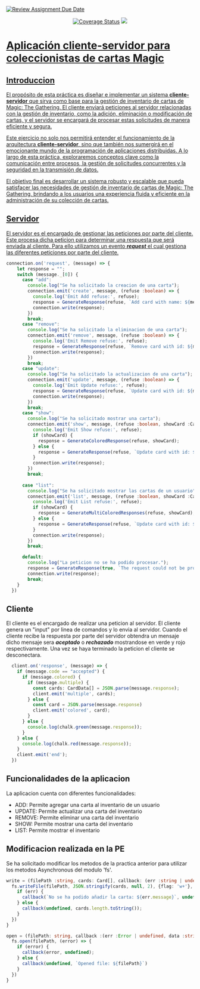 [![Review Assignment Due Date](https://classroom.github.com/assets/deadline-readme-button-24ddc0f5d75046c5622901739e7c5dd533143b0c8e959d652212380cedb1ea36.svg)](https://classroom.github.com/a/7bX30zK4)
<p align="center">
<a href='https://coveralls.io/github/ULL-ESIT-INF-DSI-2324/ull-esit-inf-dsi-23-24-prct10-fs-proc-sockets-magic-app-alu0101413938?branch=main'><img src='https://coveralls.io/repos/github/ULL-ESIT-INF-DSI-2324/ull-esit-inf-dsi-23-24-prct10-fs-proc-sockets-magic-app-alu0101413938/badge.svg?branch=main' alt='Coverage Status' /></a>
<a href='https://sonarcloud.io/summary/new_code?id=ULL-ESIT-INF-DSI-2324_ull-esit-inf-dsi-23-24-prct10-fs-proc-sockets-magic-app-alu0101413938'><img src='https://sonarcloud.io/api/project_badges/measure?project=ULL-ESIT-INF-DSI-2324_ull-esit-inf-dsi-23-24-prct10-fs-proc-sockets-magic-app-alu0101413938&metric=alert_status'>
</p>

# Aplicación cliente-servidor para coleccionistas de cartas Magic

## Introduccion
El propósito de esta práctica es diseñar e implementar un sistema **cliente-servidor** que sirva como base para la gestión de inventario de cartas de Magic: The Gathering. El cliente enviará peticiones al servidor relacionadas con la gestión de inventario, como la adición, eliminación o modificación de cartas, y el servidor se encargará de procesar estas solicitudes de manera eficiente y segura.

Este ejercicio no solo nos permitirá entender el funcionamiento de la arquitectura **cliente-servidor**, sino que también nos sumergirá en el emocionante mundo de la programación de aplicaciones distribuidas. A lo largo de esta práctica, exploraremos conceptos clave como la comunicación entre procesos, la gestión de solicitudes concurrentes y la seguridad en la transmisión de datos.

El objetivo final es desarrollar un sistema robusto y escalable que pueda satisfacer las necesidades de gestión de inventario de cartas de Magic: The Gathering, brindando a los usuarios una experiencia fluida y eficiente en la administración de su colección de cartas.

## Servidor
El servidor es el encargado de gestionar las peticiones por parte del cliente. Este procesa dicha peticion para determinar una respuesta que será enviada al cliente. Para ello utilizamos un evento ***request*** el cual gestiona las diferentes peticiones por parte del cliente.
```ts
connection.on('request', (message) => {
    let response = "";
    switch (message._[0]) {
      case "add":
        console.log("Se ha solicitado la creacion de una carta");
        connection.emit('create', message, (refuse :boolean) => {
          console.log('Emit Add refuse:', refuse);
          response = GenerateResponse(refuse, `Add card with name: ${message.name}`);          
          connection.write(response);  
        })
        break;
      case "remove":
        console.log("Se ha solicitado la eliminacion de una carta");
        connection.emit('remove', message, (refuse :boolean) => {
          console.log('Emit Remove refuse:', refuse);
          response = GenerateResponse(refuse, `Remove card with id: ${message.id}`);
          connection.write(response);
        })
        break;
      case "update":
        console.log("Se ha solicitado la actualizacion de una carta");
        connection.emit('update', message, (refuse :boolean) => {
          console.log('Emit Update refuse:', refuse);
          response = GenerateResponse(refuse, `Update card with id: ${message.id}`);
          connection.write(response);
        })
        break;
      case "show":
        console.log("Se ha solicitado mostrar una carta");
        connection.emit('show', message, (refuse :boolean, showCard :CardData | undefined) => {
          console.log('Emit Show refuse:', refuse);
          if (showCard) {
            response = GenerateColoredResponse(refuse, showCard);
          } else {
            response = GenerateResponse(refuse, `Update card with id: ${message.id}`);
          }
          connection.write(response);
        })
        break;
      
      case "list":
        console.log("Se ha solicitado mostrar las cartas de un usuario");
        connection.emit('list', message, (refuse :boolean, showCard :CardData[] | undefined) => {
          console.log('Emit List refuse:', refuse);
          if (showCard) {
            response = GenerateMultiColoredResponses(refuse, showCard);
          } else {
            response = GenerateResponse(refuse, `Update card with id: ${message.id}`);
          }
          connection.write(response);
        })
        break;

      default:
        console.log("La peticion no se ha podido procesar.");
        response = GenerateResponse(true, `The request could not be processed.`);
        connection.write(response);
        break;
    }
  })
```

## Cliente
El cliente es el encargado de realizar una peticion al servidor. El cliente genera un "input" por linea de comandos y lo envia al servidor. Cuando el cliente recibe la respuesta por parte del servidor obtendra un mensaje dicho mensaje sera ***aceptado*** o ***rechazado*** mostrandose en verde y rojo respectivamente. Una vez se haya terminado la peticion el cliente se desconectara.
```ts
  client.on('response', (message) => {   
    if (message.code == "accepted") {
      if (message.colored) {
        if (message.multiple) {
          const cards: CardData[] = JSON.parse(message.response);
          client.emit('multiple', cards);
        } else {
          const card = JSON.parse(message.response)
          client.emit('colored', card);
        }
      } else {
        console.log(chalk.green(message.response));
      }
    } else {
      console.log(chalk.red(message.response));
    }
    client.emit('end');
  }) 
```

## Funcionalidades de la aplicacion
La aplicacion cuenta con diferentes funcionalidades:
- ADD: Permite agregar una carta al inventario de un usuario
- UPDATE: Permite actualizar una carta del inventario
- REMOVE: Permite eliminar una carta del inventario
- SHOW: Permite mostrar una carta del inventario
- LIST: Permite mostrar el inventario


## Modificacion realizada en la PE
Se ha solicitado modificar los metodos de la practica anterior para utilizar los metodos Asynchronous del modulo 'fs'.
```ts
write = (filePath :string, cards: Card[], callback: (err :string | undefined, data :string | undefined) => void) => {
  fs.writeFile(filePath, JSON.stringify(cards, null, 2), {flag: 'w+'}, (err :Error) => {
    if (err) {
      callback(`No se ha podido añadir la carta: ${err.message}`, undefined);
    } else {
      callback(undefined, cards.length.toString());
    }
  })
}

open = (filePath: string, callback :(err :Error | undefined, data :string | undefined) => void) => {
  fs.open(filePath, (error) => {
    if (error) {
      callback(error, undefined);
    } else {
      callback(undefined, `Opened file: ${filePath}`)
    }
  })
}
```